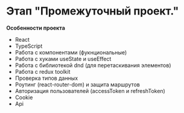 # Этап "Промежуточный проект."

**Особенности проекта**

- React
- TypeScript
- Работа с компонентами (фукнциональные)
- Работа с хуками useState и useEffect
- Работа с библиотекой dnd (для перетаскивания элементов)
- Работа с redux toolkit
- Проверка типов данных
- Роутинг (react-router-dom) и защита маршрутов
- Авторизация пользователей (accessToken и refreshToken)
- Cookie
- Api
